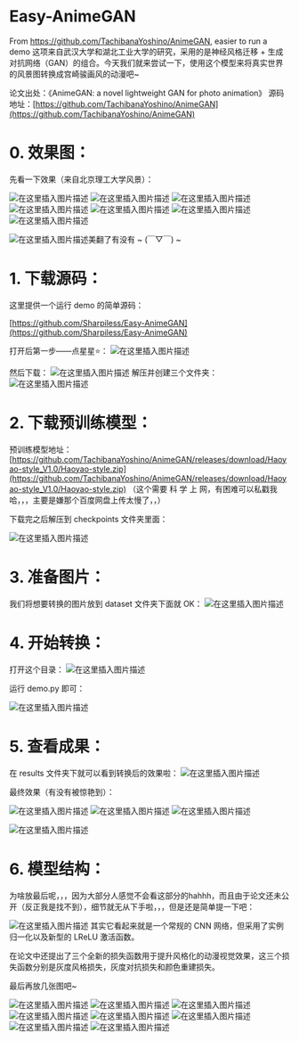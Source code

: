 # Easy-AnimeGAN
From https://github.com/TachibanaYoshino/AnimeGAN, easier to run a demo
这项来自武汉大学和湖北工业大学的研究，采用的是神经风格迁移 + 生成对抗网络（GAN）的组合。今天我们就来尝试一下，使用这个模型来将真实世界的风景图转换成宫崎骏画风的动漫吧~

论文出处：《AnimeGAN: a novel lightweight GAN for photo animation》
源码地址：[https://github.com/TachibanaYoshino/AnimeGAN](https://github.com/TachibanaYoshino/AnimeGAN)

# 0. 效果图： 
先看一下效果（来自北京理工大学风景）：

![在这里插入图片描述](https://img-blog.csdnimg.cn/20200416201845125.jpg?x-oss-process=image/watermark,type_ZmFuZ3poZW5naGVpdGk,shadow_10,text_aHR0cHM6Ly9ibG9nLmNzZG4ubmV0L3dlaXhpbl80NDkzNjg4OQ==,size_16,color_FFFFFF,t_70#pic_center)
![在这里插入图片描述](https://img-blog.csdnimg.cn/2020041620190647.jpg?x-oss-process=image/watermark,type_ZmFuZ3poZW5naGVpdGk,shadow_10,text_aHR0cHM6Ly9ibG9nLmNzZG4ubmV0L3dlaXhpbl80NDkzNjg4OQ==,size_16,color_FFFFFF,t_70#pic_center)
![在这里插入图片描述](https://img-blog.csdnimg.cn/20200416201932771.jpg?x-oss-process=image/watermark,type_ZmFuZ3poZW5naGVpdGk,shadow_10,text_aHR0cHM6Ly9ibG9nLmNzZG4ubmV0L3dlaXhpbl80NDkzNjg4OQ==,size_16,color_FFFFFF,t_70#pic_center)
![在这里插入图片描述](https://img-blog.csdnimg.cn/2020041620195178.jpg?x-oss-process=image/watermark,type_ZmFuZ3poZW5naGVpdGk,shadow_10,text_aHR0cHM6Ly9ibG9nLmNzZG4ubmV0L3dlaXhpbl80NDkzNjg4OQ==,size_16,color_FFFFFF,t_70#pic_center)
![在这里插入图片描述](https://img-blog.csdnimg.cn/20200416202023115.jpg?x-oss-process=image/watermark,type_ZmFuZ3poZW5naGVpdGk,shadow_10,text_aHR0cHM6Ly9ibG9nLmNzZG4ubmV0L3dlaXhpbl80NDkzNjg4OQ==,size_16,color_FFFFFF,t_70#pic_center)
![在这里插入图片描述](https://img-blog.csdnimg.cn/20200416202040538.jpg?x-oss-process=image/watermark,type_ZmFuZ3poZW5naGVpdGk,shadow_10,text_aHR0cHM6Ly9ibG9nLmNzZG4ubmV0L3dlaXhpbl80NDkzNjg4OQ==,size_16,color_FFFFFF,t_70#pic_center)
![在这里插入图片描述](https://img-blog.csdnimg.cn/2020041620213247.jpeg?x-oss-process=image/watermark,type_ZmFuZ3poZW5naGVpdGk,shadow_10,text_aHR0cHM6Ly9ibG9nLmNzZG4ubmV0L3dlaXhpbl80NDkzNjg4OQ==,size_16,color_FFFFFF,t_70#pic_center)

![在这里插入图片描述](https://img-blog.csdnimg.cn/20200416202101712.jpeg?x-oss-process=image/watermark,type_ZmFuZ3poZW5naGVpdGk,shadow_10,text_aHR0cHM6Ly9ibG9nLmNzZG4ubmV0L3dlaXhpbl80NDkzNjg4OQ==,size_16,color_FFFFFF,t_70#pic_center)美翻了有没有 ~ (￣▽￣) ~

# 1. 下载源码：
这里提供一个运行 demo 的简单源码：

[https://github.com/Sharpiless/Easy-AnimeGAN](https://github.com/Sharpiless/Easy-AnimeGAN)

打开后第一步——点星星⭐：
![在这里插入图片描述](https://img-blog.csdnimg.cn/20200416203720861.png?x-oss-process=image/watermark,type_ZmFuZ3poZW5naGVpdGk,shadow_10,text_aHR0cHM6Ly9ibG9nLmNzZG4ubmV0L3dlaXhpbl80NDkzNjg4OQ==,size_16,color_FFFFFF,t_70)

然后下载：
![在这里插入图片描述](https://img-blog.csdnimg.cn/20200416203757899.png?x-oss-process=image/watermark,type_ZmFuZ3poZW5naGVpdGk,shadow_10,text_aHR0cHM6Ly9ibG9nLmNzZG4ubmV0L3dlaXhpbl80NDkzNjg4OQ==,size_16,color_FFFFFF,t_70)
解压并创建三个文件夹：
![在这里插入图片描述](https://img-blog.csdnimg.cn/20200416203907377.png?x-oss-process=image/watermark,type_ZmFuZ3poZW5naGVpdGk,shadow_10,text_aHR0cHM6Ly9ibG9nLmNzZG4ubmV0L3dlaXhpbl80NDkzNjg4OQ==,size_16,color_FFFFFF,t_70)
# 2. 下载预训练模型：
预训练模型地址：[https://github.com/TachibanaYoshino/AnimeGAN/releases/download/Haoyao-style_V1.0/Haoyao-style.zip](https://github.com/TachibanaYoshino/AnimeGAN/releases/download/Haoyao-style_V1.0/Haoyao-style.zip)
（这个需要 科 学 上 网，有困难可以私戳我哈，，，主要是嫌那个百度网盘上传太慢了，，）

下载完之后解压到 checkpoints 文件夹里面：

![在这里插入图片描述](https://img-blog.csdnimg.cn/20200416204858108.png?x-oss-process=image/watermark,type_ZmFuZ3poZW5naGVpdGk,shadow_10,text_aHR0cHM6Ly9ibG9nLmNzZG4ubmV0L3dlaXhpbl80NDkzNjg4OQ==,size_16,color_FFFFFF,t_70)

# 3. 准备图片：
我们将想要转换的图片放到 dataset 文件夹下面就 OK：
![在这里插入图片描述](https://img-blog.csdnimg.cn/20200416205159866.png?x-oss-process=image/watermark,type_ZmFuZ3poZW5naGVpdGk,shadow_10,text_aHR0cHM6Ly9ibG9nLmNzZG4ubmV0L3dlaXhpbl80NDkzNjg4OQ==,size_16,color_FFFFFF,t_70)

# 4. 开始转换：
打开这个目录：
![在这里插入图片描述](https://img-blog.csdnimg.cn/20200416205555934.png?x-oss-process=image/watermark,type_ZmFuZ3poZW5naGVpdGk,shadow_10,text_aHR0cHM6Ly9ibG9nLmNzZG4ubmV0L3dlaXhpbl80NDkzNjg4OQ==,size_16,color_FFFFFF,t_70)

运行 demo.py 即可：

![在这里插入图片描述](https://img-blog.csdnimg.cn/20200416205646628.png?x-oss-process=image/watermark,type_ZmFuZ3poZW5naGVpdGk,shadow_10,text_aHR0cHM6Ly9ibG9nLmNzZG4ubmV0L3dlaXhpbl80NDkzNjg4OQ==,size_16,color_FFFFFF,t_70)

# 5. 查看成果：
在 results 文件夹下就可以看到转换后的效果啦：
![在这里插入图片描述](https://img-blog.csdnimg.cn/20200416205741521.png?x-oss-process=image/watermark,type_ZmFuZ3poZW5naGVpdGk,shadow_10,text_aHR0cHM6Ly9ibG9nLmNzZG4ubmV0L3dlaXhpbl80NDkzNjg4OQ==,size_16,color_FFFFFF,t_70)

最终效果（有没有被惊艳到）：

![在这里插入图片描述](https://img-blog.csdnimg.cn/20200416205836247.jpg?x-oss-process=image/watermark,type_ZmFuZ3poZW5naGVpdGk,shadow_10,text_aHR0cHM6Ly9ibG9nLmNzZG4ubmV0L3dlaXhpbl80NDkzNjg4OQ==,size_16,color_FFFFFF,t_70#pic_center)
![在这里插入图片描述](https://img-blog.csdnimg.cn/20200416205859887.jpg?x-oss-process=image/watermark,type_ZmFuZ3poZW5naGVpdGk,shadow_10,text_aHR0cHM6Ly9ibG9nLmNzZG4ubmV0L3dlaXhpbl80NDkzNjg4OQ==,size_16,color_FFFFFF,t_70#pic_center)
![在这里插入图片描述](https://img-blog.csdnimg.cn/20200416205937744.jpg?x-oss-process=image/watermark,type_ZmFuZ3poZW5naGVpdGk,shadow_10,text_aHR0cHM6Ly9ibG9nLmNzZG4ubmV0L3dlaXhpbl80NDkzNjg4OQ==,size_16,color_FFFFFF,t_70#pic_center)

![在这里插入图片描述](https://img-blog.csdnimg.cn/20200416210003198.jpg?x-oss-process=image/watermark,type_ZmFuZ3poZW5naGVpdGk,shadow_10,text_aHR0cHM6Ly9ibG9nLmNzZG4ubmV0L3dlaXhpbl80NDkzNjg4OQ==,size_16,color_FFFFFF,t_70#pic_center)
# 6. 模型结构：
为啥放最后呢，，，因为大部分人感觉不会看这部分的hahhh，而且由于论文还未公开（反正我是找不到），细节就无从下手啦，，，但是还是简单提一下吧：

![在这里插入图片描述](https://img-blog.csdnimg.cn/2020041621034036.png?x-oss-process=image/watermark,type_ZmFuZ3poZW5naGVpdGk,shadow_10,text_aHR0cHM6Ly9ibG9nLmNzZG4ubmV0L3dlaXhpbl80NDkzNjg4OQ==,size_16,color_FFFFFF,t_70)
其实它看起来就是一个常规的 CNN 网络，但采用了实例归一化以及新型的 LReLU 激活函数。


在论文中还提出了三个全新的损失函数用于提升风格化的动漫视觉效果，这三个损失函数分别是灰度风格损失，灰度对抗损失和颜色重建损失。

最后再放几张图吧~

![在这里插入图片描述](https://img-blog.csdnimg.cn/20200416211355740.jpg?x-oss-process=image/watermark,type_ZmFuZ3poZW5naGVpdGk,shadow_10,text_aHR0cHM6Ly9ibG9nLmNzZG4ubmV0L3dlaXhpbl80NDkzNjg4OQ==,size_16,color_FFFFFF,t_70#pic_center)
![在这里插入图片描述](https://img-blog.csdnimg.cn/2020041621140891.jpg?x-oss-process=image/watermark,type_ZmFuZ3poZW5naGVpdGk,shadow_10,text_aHR0cHM6Ly9ibG9nLmNzZG4ubmV0L3dlaXhpbl80NDkzNjg4OQ==,size_16,color_FFFFFF,t_70#pic_center)
![在这里插入图片描述](https://img-blog.csdnimg.cn/20200416211451761.jpg?x-oss-process=image/watermark,type_ZmFuZ3poZW5naGVpdGk,shadow_10,text_aHR0cHM6Ly9ibG9nLmNzZG4ubmV0L3dlaXhpbl80NDkzNjg4OQ==,size_16,color_FFFFFF,t_70#pic_center)
![在这里插入图片描述](https://img-blog.csdnimg.cn/20200416211506880.jpg?x-oss-process=image/watermark,type_ZmFuZ3poZW5naGVpdGk,shadow_10,text_aHR0cHM6Ly9ibG9nLmNzZG4ubmV0L3dlaXhpbl80NDkzNjg4OQ==,size_16,color_FFFFFF,t_70#pic_center)
![在这里插入图片描述](https://img-blog.csdnimg.cn/20200416211536203.jpg?x-oss-process=image/watermark,type_ZmFuZ3poZW5naGVpdGk,shadow_10,text_aHR0cHM6Ly9ibG9nLmNzZG4ubmV0L3dlaXhpbl80NDkzNjg4OQ==,size_16,color_FFFFFF,t_70#pic_center)
![在这里插入图片描述](https://img-blog.csdnimg.cn/20200416211610816.jpg?x-oss-process=image/watermark,type_ZmFuZ3poZW5naGVpdGk,shadow_10,text_aHR0cHM6Ly9ibG9nLmNzZG4ubmV0L3dlaXhpbl80NDkzNjg4OQ==,size_16,color_FFFFFF,t_70#pic_center)
![在这里插入图片描述](https://img-blog.csdnimg.cn/20200416211628294.jpg?x-oss-process=image/watermark,type_ZmFuZ3poZW5naGVpdGk,shadow_10,text_aHR0cHM6Ly9ibG9nLmNzZG4ubmV0L3dlaXhpbl80NDkzNjg4OQ==,size_16,color_FFFFFF,t_70#pic_center)
![在这里插入图片描述](https://img-blog.csdnimg.cn/20200416211645754.jpg?x-oss-process=image/watermark,type_ZmFuZ3poZW5naGVpdGk,shadow_10,text_aHR0cHM6Ly9ibG9nLmNzZG4ubmV0L3dlaXhpbl80NDkzNjg4OQ==,size_16,color_FFFFFF,t_70#pic_center)

